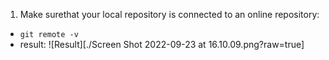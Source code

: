 1. Make surethat your local repository is connected to an online repository:
- `git remote -v`
- result: ![Result][./Screen Shot 2022-09-23 at 16.10.09.png?raw=true]
  